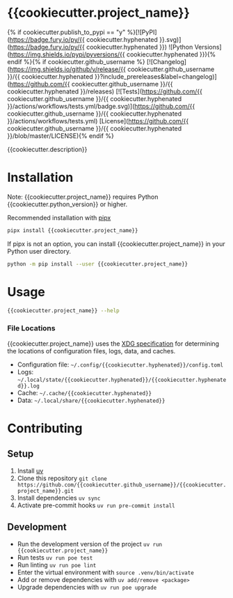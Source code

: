 # {{cookiecutter.project_name}}

{% if cookiecutter.publish_to_pypi == "y" %}[![PyPI](https://badge.fury.io/py/{{ cookiecutter.hyphenated }}.svg)](https://badge.fury.io/py/{{ cookiecutter.hyphenated }}) ![Python Versions](https://img.shields.io/pypi/pyversions/{{ cookiecutter.hyphenated }}){% endif %}{% if cookiecutter.github_username %} [![Changelog](https://img.shields.io/github/v/release/{{ cookiecutter.github_username }}/{{ cookiecutter.hyphenated }}?include_prereleases&label=changelog)](https://github.com/{{ cookiecutter.github_username }}/{{ cookiecutter.hyphenated }}/releases) [![Tests](https://github.com/{{ cookiecutter.github_username }}/{{ cookiecutter.hyphenated }}/actions/workflows/tests.yml/badge.svg)](https://github.com/{{ cookiecutter.github_username }}/{{ cookiecutter.hyphenated }}/actions/workflows/tests.yml) [License](https://github.com/{{ cookiecutter.github_username }}/{{ cookiecutter.hyphenated }}/blob/master/LICENSE){% endif %}

{{cookiecutter.description}}

# Installation

Note: {{cookiecutter.project_name}} requires Python {{cookiecutter.python_version}} or higher.

Recommended installation with [pipx](https://pipx.pypa.io/)

```bash
pipx install {{cookiecutter.project_name}}
```

If pipx is not an option, you can install {{cookiecutter.project_name}} in your Python user directory.

```bash
python -m pip install --user {{cookiecutter.project_name}}
```

# Usage

```bash
{{cookiecutter.project_name}} --help
```

### File Locations

{{cookiecutter.project_name}} uses the [XDG specification](https://specifications.freedesktop.org/basedir-spec/latest/) for determining the locations of configuration files, logs, data, and caches.

-   Configuration file: `~/.config/{{cookiecutter.hyphenated}}/config.toml`
-   Logs: `~/.local/state/{{cookiecutter.hyphenated}}/{{cookiecutter.hyphenated}}.log`
-   Cache: `~/.cache/{{cookiecutter.hyphenated}}`
-   Data: `~/.local/share/{{cookiecutter.hyphenated}}`

# Contributing

## Setup

1. Install [uv](https://docs.astral.sh/uv/)
2. Clone this repository `git clone https://github.com/{{cookiecutter.github_username}}/{{cookiecutter.project_name}}.git`
3. Install dependencies `uv sync`
4. Activate pre-commit hooks `uv run pre-commit install`

## Development

-   Run the development version of the project `uv run {{cookiecutter.project_name}}`
-   Run tests `uv run poe test`
-   Run linting `uv run poe lint`
-   Enter the virtual environment with `source .venv/bin/activate`
-   Add or remove dependencies with `uv add/remove <package>`
-   Upgrade dependencies with `uv run poe upgrade`
